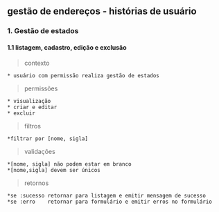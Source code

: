 ## gestão de endereços - histórias de usuário

### 1. Gestão de estados
#### 1.1 listagem, cadastro, edição e exclusão
> contexto

    * usuário com permissão realiza gestão de estados

> permissões

    * visualização
    * criar e editar
    * excluir

> filtros

    *filtrar por [nome, sigla]

> validações

    *[nome, sigla] não podem estar em branco
    *[nome,sigla] devem ser únicos

> retornos

    *se :sucesso retornar para listagem e emitir mensagem de sucesso
    *se :erro    retornar para formulário e emitir erros no formulário
